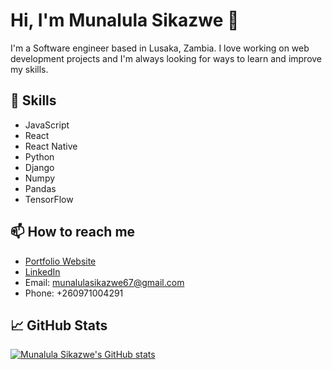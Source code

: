 # Hi, I'm Munalula Sikazwe 👋

I'm a Software engineer based in Lusaka, Zambia. I love working on web development projects and I'm always looking for ways to learn and improve my skills.

## 🌱 Skills

- JavaScript
- React
- React Native
- Python
- Django
- Numpy
- Pandas
- TensorFlow

## 📫 How to reach me
- [Portfolio Website](https://nexjs-personal-portfolio.vercel.app/)
- [LinkedIn](https://www.linkedin.com/in/munalula-sikazwe-a131891b4/)
- Email: munalulasikazwe67@gmail.com
- Phone: +260971004291


## 📈 GitHub Stats

[![Munalula Sikazwe's GitHub stats](https://github-readme-stats.vercel.app/api?username=Munalula-Sikazwe&show_icons=true&theme=dark&count_private=true)](https://github.com/Munalula-Sikazwe)

